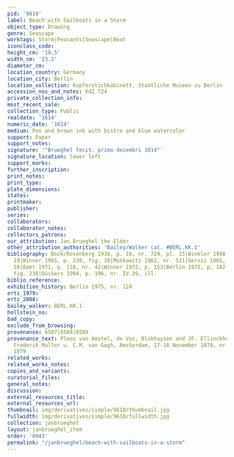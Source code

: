 ```yaml
---
pid: '9610'
label: Beach with Sailboats in a Storm
object_type: Drawing
genre: Seascape
worktags: Storm|Peasants|Seascape|Boat
iconclass_code:
height_cm: '19.5'
width_cm: '23.2'
diameter_cm:
location_country: Germany
location_city: Berlin
location_collection: Kupferstichkabinett, Staatliche Museen zu Berlin
accession_nos_and_notes: KdZ 724
private_collection_info:
most_recent_sale:
collection_type: Public
realdate: '1614'
numeric_date: '1614'
medium: Pen and brown ink with bistre and blue watercolor
support: Paper
support_notes:
signature: '"Brueghel fecit. primo decembri 1614"'
signature_location: lower left
support_marks:
further_inscription:
print_notes:
print_type:
plate_dimensions:
states:
printmaker:
publisher:
series:
collaborators:
collaborator_notes:
collectors_patrons:
our_attribution: Jan Brueghel the Elder
other_attribution_authorities: 'Bailey/Walker cat. #BERL.KK.1'
bibliography: Bock/Rosenberg 1930, p. 16, nr. 724, pl. 15|Winkler 1948, p. 36, fig.
  19|Winner 1961, p. 230, fig. 38|Moskowitz 1962, nr. 511|Gerszi 1965, p. 112, fig.
  18|Baer 1971, p. 118, nr. 42|Winner 1972, p. 153|Berlin 1975, p. 102-3, nr. 124,
  fig. 230|Dückers 1994, p. 196, nr. IV.39, ill.
biblio_reference:
exhibition_history: Berlin 1975, nr. 124
ertz_1979:
ertz_2008:
bailey_walker: BERL.KK.1
hollstein_no:
bad_copy:
exclude_from_browsing:
provenance: 6587|6588|6589
provenance_text: Ploos van Amstel, de Vos, Blokhuyzen and JF. Ellinckhuyzen (L. 3007/3008)|sale,
  Frederik Muller u. C.M. van Gogh, Amsterdam, 17-18 November 1878, nr. 62|acquired
  1879
related_works:
related_works_notes:
copies_and_variants:
curatorial_files:
general_notes:
discussion:
external_resources_title:
external_resources_url:
thumbnail: img/derivatives/simple/9610/thumbnail.jpg
fullwidth: img/derivatives/simple/9610/fullwidth.jpg
collection: janbrueghel
layout: janbrueghel_item
order: '0943'
permalink: "/janbrueghel/beach-with-sailboats-in-a-storm"
---
```

